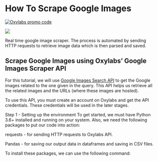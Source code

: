 # How To Scrape Google Images

[![Oxylabs promo code](https://user-images.githubusercontent.com/129506779/250792357-8289e25e-9c36-4dc0-a5e2-2706db797bb5.png)](https://oxylabs.go2cloud.org/aff_c?offer_id=7&aff_id=877&url_id=112)

[![](https://dcbadge.vercel.app/api/server/eWsVUJrnG5)](https://discord.gg/GbxmdGhZjq)

Real time google image scraper. The process is automated by sending HTTP requests to retrieve image data which is then parsed and saved. 

## Scrape Google Images using Oxylabs’ Google Images Scraper API


For this tutorial, we will use [Google Images Search API](https://oxylabs.io/products/scraper-api/serp/google/images) to get the Google images related to the one given in the query. This API helps us retrieve all the related images and the URLs (where these images are hosted).  

To use this API, you must create an account on Oxylabs and get the API credentials. These credentials will be used in the later stages.

Step 1 - Setting up the environment
To get started, we must have Python 3.6+ installed and running on your system. Also, we need the following packages to put our code into action:

requests - for sending HTTP requests to Oxylabs API.

Pandas - for saving our output data in dataframes and saving in CSV files. 

To install these packages, we can use the following command:
